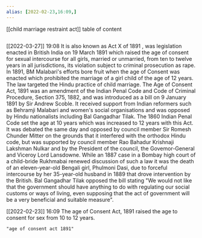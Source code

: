 ```yaml
---
alias: [2022-02-23,16:09,]
---
```

[[child marriage restraint act]]
table of content
```toc
```

[[2022-03-27]] 19:08
It is also known as Act X of 1891 , was legislation enacted in British India on 19 March 1891 which raised the age of consent for sexual intercourse for all girls, married or unmarried, from ten to twelve years in all jurisdictions, its violation subject to criminal prosecution as rape.
In 1891, BM Malabari's efforts bore fruit when the age of Consent was enacted which prohibited the marriage of a girl child of the age of 12 years.
The law targeted the Hindu practice of child marriage.
The Age of Consent Act, 1891 was an amendment of the Indian Penal Code and Code of Criminal Procedure, Section 375, 1882, and was introduced as a bill on 9 January 1891 by Sir Andrew Scoble.
It received support from Indian reformers such as Behramji Malabari and women's social organisations and was opposed by Hindu nationalists including Bal Gangadhar Tilak.
The 1860 Indian Penal Code set the age at 10 years which was increased to 12 years with this Act.
It was debated the same day and opposed by council member Sir Romesh Chunder Mitter on the grounds that it interfered with the orthodox Hindu code, but was supported by council member Rao Bahadur Krishnaji Lakshman Nulkar and by the President of the council, the Govemor-General and Viceroy Lord Lansdowne.
While an 1887 case in a Bombay high court of a child-bride Rukhmabai renewed discussion of such a law it was the death of an eleven-year-old Bengali girl, Phulmoni Dasi, due to forceful intercourse by her 35-year-old husband in 1889 that drove intervention by the British.
Bal Gangadhar Tilak opposed the bill stating "We would not like that the government should have anything to do with regulating our social customs or ways of living, even supposing that the act of government will be a very beneficial and suitable measure".

[[2022-02-23]] 16:09
The age of Consent Act, 1891 raised the age to consent for sex from 10 to 12 years.
```query
"age of consent act 1891"
```